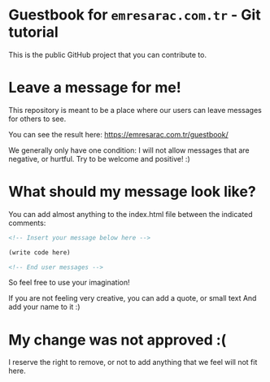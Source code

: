 # Guestbook for ` emresarac.com.tr ` - Git tutorial

This is the public GitHub project that you can contribute to.

# Leave a message for me!
This repository is meant to be a place where our users can leave messages for others to see.

You can see the result here: https://emresarac.com.tr/guestbook/

We generally only have one condition: 
I will not allow messages that are negative, or hurtful. Try to be welcome and positive! :)

# What should my message look like?

You can add almost anything to the index.html file between the indicated comments:

```html
<!-- Insert your message below here -->

(write code here)

<!-- End user messages -->
```
So feel free to use your imagination!

If you are not feeling very creative, you can add a quote, or small text
And add your name to it :)

# My change was not approved :(

I reserve the right to remove, or not to add anything that we feel will not fit here.
